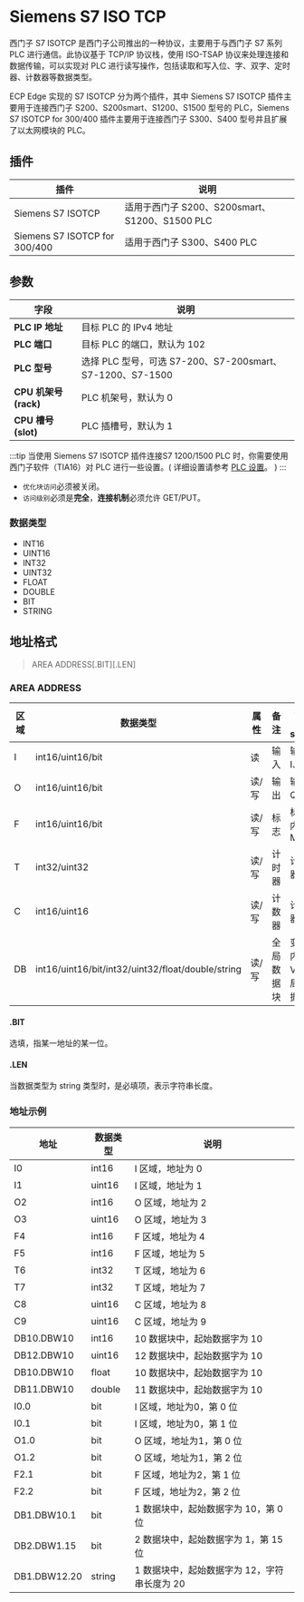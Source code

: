 # Siemens S7 ISO TCP

西门子 S7 ISOTCP 是西门子公司推出的一种协议，主要用于与西门子 S7 系列 PLC 进行通信。此协议基于 TCP/IP 协议栈，使用 ISO-TSAP 协议来处理连接和数据传输，可以实现对 PLC 进行读写操作，包括读取和写入位、字、双字、定时器、计数器等数据类型。

ECP Edge 实现的 S7 ISOTCP 分为两个插件，其中 Siemens S7 ISOTCP 插件主要用于连接西门子 S200、S200smart、S1200、S1500 型号的 PLC，Siemens S7 ISOTCP for 300/400 插件主要用于连接西门子 S300、S400 型号并且扩展了以太网模块的 PLC。


## 插件
| 插件 | 说明 |
| --- | --- | 
| Siemens S7 ISOTCP | 适用于西门子 S200、S200smart、S1200、S1500 PLC |
| Siemens S7 ISOTCP for 300/400| 适用于西门子 S300、S400 PLC|

## 参数

| 字段      | 说明                     |
| -------- | ------------------------ |
| **PLC IP 地址** | 目标 PLC 的 IPv4 地址            |
| **PLC 端口** | 目标 PLC 的端口，默认为 102 |
| **PLC 型号** | 选择 PLC 型号，可选 S7-200、S7-200smart、S7-1200、S7-1500 |
| **CPU 机架号(rack)** | PLC 机架号，默认为 0       |
| **CPU 槽号(slot)** | PLC 插槽号，默认为 1       |

:::tip
当使用 Siemens S7 ISOTCP 插件连接S7 1200/1500 PLC 时，你需要使用西门子软件（TIA16）对 PLC 进行一些设置。( 详细设置请参考 [PLC 设置](./plc/siemens-s7-1200-1500.md)。 )
:::

* `优化块访问`必须被关闭。
* `访问级别`必须是**完全**，**连接机制**必须允许 GET/PUT。

### 数据类型

* INT16
* UINT16
* INT32
* UINT32
* FLOAT
* DOUBLE
* BIT
* STRING

## 地址格式

> <span>AREA ADDRESS\[.BIT][.LEN]</span>

### AREA ADDRESS

| 区域  | 数据类型                                           | 属性   | 备注         | S7-200 smart |
| ---- | ------------------------------------------------- | ----- | ------------ | ---- |
| I    | int16/uint16/bit                                  | 读    | 输入          | 输入 I、E |
| O    | int16/uint16/bit                                  | 读/写 | 输出          | 输出 Q、A |
| F    | int16/uint16/bit                                  | 读/写 | 标志          | 标志内存 M |
| T    | int32/uint32                                      | 读/写 | 计时器        | 计时器 T |
| C    | int16/uint16                                      | 读/写 | 计数器        | 计数器 C |
| DB   | int16/uint16/bit/int32/uint32/float/double/string | 读/写 | 全局数据块     | 变量内存 V，全局数据块1 |

#### .BIT

选填，指某一地址的某一位。

#### .LEN

当数据类型为 string 类型时，是必填项，表示字符串长度。

### 地址示例

| 地址        | 数据类型 | 说明      |
| ---------- | ------- | -------- |
| I0         | int16   | I 区域，地址为 0 |
| I1         | uint16  | I 区域，地址为 1 |
| O2         | int16   | O 区域，地址为 2 |
| O3         | uint16  | O 区域，地址为 3 |
| F4         | int16   | F 区域，地址为 4 |
| F5         | int16   | F 区域，地址为 5 |
| T6         | int32   | T 区域，地址为 6 |
| T7         | int32   | T 区域，地址为 7 |
| C8         | uint16  | C 区域，地址为 8 |
| C9         | uint16  | C 区域，地址为 9 |
| DB10.DBW10 | int16   | 10 数据块中，起始数据字为 10 |
| DB12.DBW10 | uint16  | 12 数据块中，起始数据字为 10 |
| DB10.DBW10 | float   | 10 数据块中，起始数据字为 10 |
| DB11.DBW10 | double  | 11 数据块中，起始数据字为 10 |
| I0.0        | bit     | I 区域，地址为0，第 0 位  |
| I0.1        | bit     | I 区域，地址为0，第 1 位  |
| O1.0        | bit     | O 区域，地址为1，第 0 位  |
| O1.2        | bit     | O 区域，地址为1，第 2 位  |
| F2.1        | bit     | F 区域，地址为2，第 1 位  |
| F2.2        | bit     | F 区域，地址为2，第 2 位  |
| DB1.DBW10.1 | bit     | 1 数据块中，起始数据字为 10，第 0 位  |
| DB2.DBW1.15 | bit     | 2 数据块中，起始数据字为 1，第 15 位  |
| DB1.DBW12.20 | string  | 1 数据块中，起始数据字为 12，字符串长度为 20 |
